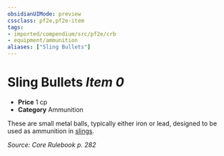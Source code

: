 ```yaml
---
obsidianUIMode: preview
cssclass: pf2e,pf2e-item
tags:
- imported/compendium/src/pf2e/crb
- equipment/ammunition
aliases: ["Sling Bullets"]
---
```

# Sling Bullets *Item 0*  

- **Price** 1 cp
- **Category** Ammunition

These are small metal balls, typically either iron or lead, designed to be used as ammunition in [slings](sling.md).

*Source: Core Rulebook p. 282*